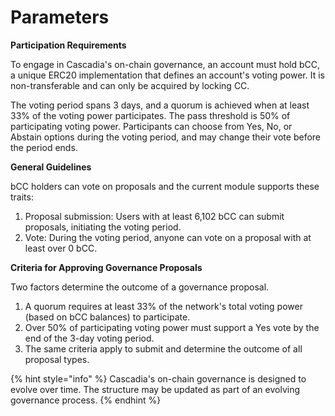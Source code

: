 # Parameters

**Participation Requirements**&#x20;

To engage in Cascadia's on-chain governance, an account must hold bCC, a unique ERC20 implementation that defines an account's voting power.  It is non-transferable and can only be acquired by locking CC.

The voting period spans 3 days, and a quorum is achieved when at least 33% of the voting power participates. The pass threshold is 50% of participating voting power. Participants can choose from Yes, No, or Abstain options during the voting period, and may change their vote before the period ends.



**General Guidelines**

bCC holders can vote on proposals and the current module supports these traits:

1. Proposal submission: Users with at least 6,102 bCC can submit proposals, initiating the voting period.&#x20;
2. Vote: During the voting period, anyone can vote on a proposal with at least over 0 bCC.



**Criteria for Approving Governance Proposals**&#x20;

Two factors determine the outcome of a governance proposal.

1. A quorum requires at least 33% of the network's total voting power (based on bCC balances) to participate.
2. Over 50% of participating voting power must support a Yes vote by the end of the 3-day voting period.
3. The same criteria apply to submit and determine the outcome of all proposal types.

{% hint style="info" %}
Cascadia's on-chain governance is designed to evolve over time. The structure may be updated as part of an evolving governance process.
{% endhint %}
